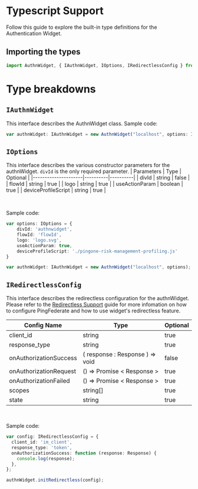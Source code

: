 # Typescript Support

Follow this guide to explore the built-in type definitions for the Authentication Widget. 

## Importing the types
```js
import AuthnWidget, { IAuthnWidget, IOptions, IRedirectlessConfig } from '@ping-identity/pf-authn-js-widget'
```

# Type breakdowns
## `IAuthnWidget`
This interface describes the AuthnWidget class. Sample code:
```ts
var authnWidget: IAuthnWidget = new AuthnWidget("localhost", options: IOptions);
```

## `IOptions`
This interface describes the various constructor parameters for the authnWidget. `divId` is the only required parameter. 
| Parameters          | Type     | Optional |
|---------------------|----------|----------|
| divId               | string   | false    |
| flowId              | string   | true     |
| logo                | string   | true     |
| useActionParam      | boolean  | true     |
| deviceProfileScript | string   | true     |

<br />

Sample code:
```ts
var options: IOptions = {
    divId: 'authnwidget',
    flowId: 'flowId',
    logo: 'logo.svg',
    useActionParam: true,
    deviceProfileScript: './pingone-risk-management-profiling.js'
}

var authnWidget: IAuthnWidget = new AuthnWidget("localhost", options);
```

## `IRedirectlessConfig`
This interface describes the redirectless configuration for the authnWidget. Please refer to the [Redirectless Support](/docs/redirectless.md) guide for more infomation on how to configure PingFederate and how to use widget's redirectless feature.

| Config Name             | Type                                | Optional |
|-------------------------|-------------------------------------|----------|
| client_id               | string                              | true     |
| response_type           | string                              | true     |
| onAuthorizationSuccess  | ( response :  Response )  =>   void | false    |
| onAuthorizationRequest  | ()  =>   Promise < Response >       | true     |
| onAuthorizationFailed   | ()  =>   Promise < Response >       | true     |
| scopes                  | string[]                            | true     |
| state                   | string                              | true     |

<br />

Sample code:
```ts
var config: IRedirectlessConfig = {
  client_id: 'im_client',
  response_type: 'token',
  onAuthorizationSuccess: function (response: Response) {
    console.log(response);
  },
};

authnWidget.initRedirectless(config);
```